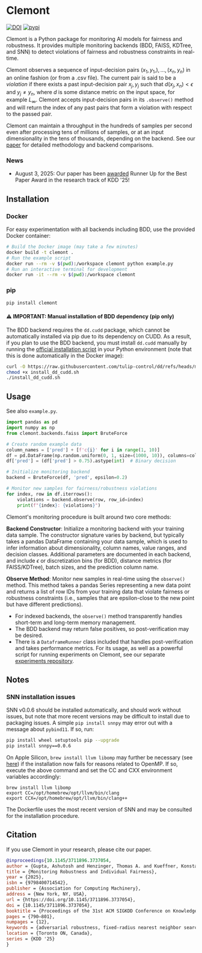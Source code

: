# Clemont

[![DOI](https://zenodo.org/badge/DOI/10.5281/zenodo.15552183.svg)](https://doi.org/10.5281/zenodo.15552183)
[![pypi](https://img.shields.io/pypi/v/clemont?color=white)](https://pypi.org/project/clemont/)

Clemont is a Python package for monitoring AI models for fairness and robustness. It provides multiple monitoring backends (BDD, FAISS, KDTree, and SNN) to detect violations of fairness and robustness constraints in real-time. 

Clemont observes a sequence of input-decision pairs $(x_1, y_1,), \dots, (x_n, y_n)$ in an online fashion (or from a .csv file). The current pair is said to be a *violation* if there exists a past input-decision pair $x_j,y_j$ such that $d(x_j, x_n) < \epsilon$ and $y_j \neq y_n$, where $d$ is some distance metric on the input space, for example $L_\infty$. Clemont accepts input-decision pairs in its `.observe()` method and will return the index of any past pairs that form a violation with respect to the passed pair.

Clemont can maintain a throughput in the hundreds of samples per second even after processing tens of millions of samples, or at an input dimensionality in the tens of thousands, depending on the backend. See our [paper](https://doi.org/10.1145/3711896.3737054) for detailed methodology and backend comparisons.

### News

* August 3, 2025: Our paper has been [awarded](https://kdd2025.kdd.org/awards/) Runner Up for the Best Paper Award in the research track of KDD '25!


## Installation

### Docker

For easy experimentation with all backends including BDD, use the provided Docker container:

```bash
# Build the Docker image (may take a few minutes)
docker build -t clemont .
# Run the example script
docker run --rm -v $(pwd):/workspace clemont python example.py
# Run an interactive terminal for development
docker run -it --rm -v $(pwd):/workspace clemont
```

### pip

```bash
pip install clemont
```

#### ⚠️ IMPORTANT: Manual installation of BDD dependency (pip only)

The BDD backend requires the `dd.cudd` package, which cannot be automatically installed via pip due to its dependency on CUDD. As a result, if you plan to use the BDD backend, you must install `dd.cudd` manually by running the [official installation script](https://github.com/tulip-control/dd/blob/main/examples/install_dd_cudd.sh) in your Python environment (note that this is done automatically in the Docker image):

```bash
curl -O https://raw.githubusercontent.com/tulip-control/dd/refs/heads/main/examples/install_dd_cudd.sh
chmod +x install_dd_cudd.sh
./install_dd_cudd.sh
```


## Usage

See also `example.py`.

```python
import pandas as pd
import numpy as np
from clemont.backends.faiss import BruteForce

# Create random example data
column_names = ['pred'] + [f'c{i}' for i in range(1, 10)]
df = pd.DataFrame(np.random.uniform(0, 1, size=(1000, 10)), columns=column_names)
df['pred'] = (df['pred'] > 0.75).astype(int)  # Binary decision

# Initialize monitoring backend
backend = BruteForce(df, 'pred', epsilon=0.2)

# Monitor new samples for fairness/robustness violations
for index, row in df.iterrows():
    violations = backend.observe(row, row_id=index)
    print(f"{index}: {violations}")
```

Clemont's monitoring procedure is built around two core methods:

**Backend Constructor**: Initialize a monitoring backend with your training data sample. The constructor signature varies by backend, but typically takes a pandas DataFrame containing your data sample, which is used to infer information about dimensionality, column names, value ranges, and decision classes. Additional parameters are documented in each backend, and include $\epsilon$ or discretization bins (for BDD), distance metrics (for FAISS/KDTree), batch sizes, and the prediction column name.

**Observe Method**: Monitor new samples in real-time using the `observe()` method. This method takes a pandas Series representing a new data point and returns a list of row IDs from your training data that violate fairness or robustness constraints (i.e., samples that are epsilon-close to the new point but have different predictions). 

* For indexed backends, the `observe()` method transparently handles short-term and long-term memory management.
* The BDD backend may return false positives, so post-verification may be desired.
* There is a `DataframeRunner` class included that handles post-verification and takes performance metrics. For its usage, as well as a powerful script for running experiments on Clemont, see our separate [experiments repository](https://github.com/ariez-xyz/aimon). 


## Notes

### SNN installation issues

SNN v0.0.6 should be installed automatically, and should work without issues, but note that more recent versions may be difficult to install due to packaging issues. A simple `pip install snnpy` may error out with a message about `pybind11`. If so, run:

```bash
pip install wheel setuptools pip --upgrade
pip install snnpy==0.0.6
```

On Apple Silicon, `brew install llvm libomp` may further be necessary (see [here](https://stackoverflow.com/questions/60005176/how-to-deal-with-clang-error-unsupported-option-fopenmp-on-travis)) if the installation now fails for reasons related to OpenMP. If so, execute the above command and set the CC and CXX environment variables accordingly:

```
brew install llvm libomp
export CC=/opt/homebrew/opt/llvm/bin/clang
export CCX=/opt/homebrew/opt/llvm/bin/clang++
```

The Dockerfile uses the most recent version of SNN and may be consulted for the installation procedure.


## Citation

If you use Clemont in your research, please cite our paper.

```bibtex
@inproceedings{10.1145/3711896.3737054,
author = {Gupta, Ashutosh and Henzinger, Thomas A. and Kueffner, Konstantin and Mallik, Kaushik and Pape, David},
title = {Monitoring Robustness and Individual Fairness},
year = {2025},
isbn = {9798400714542},
publisher = {Association for Computing Machinery},
address = {New York, NY, USA},
url = {https://doi.org/10.1145/3711896.3737054},
doi = {10.1145/3711896.3737054},
booktitle = {Proceedings of the 31st ACM SIGKDD Conference on Knowledge Discovery and Data Mining V.2},
pages = {790–801},
numpages = {12},
keywords = {adversarial robustness, fixed-radius nearest neighbor search, individual fairness, monitoring, semantic robustness, trustworthy ai},
location = {Toronto ON, Canada},
series = {KDD '25}
}
```
